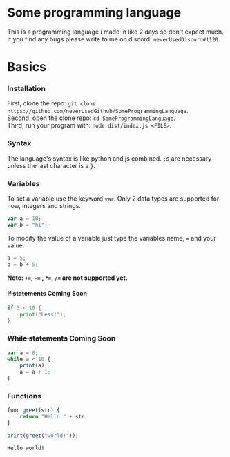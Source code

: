
# Some programming language

This is a programming language i made in like 2 days so don't expect much. If you find any bugs please write to me on discord: `neverUsedDiscord#1120`.

# Basics
### Installation
First, clone the repo: `git clone https://github.com/neverUsedGithub/SomeProgrammingLanguage`.  
Second, open the clone repo: `cd SomeProgrammingLanguage`.  
Third, run your program with: `node dist/index.js <FILE>`.  
### Syntax
The language's syntax is like python and js combined. `;`s are necessary unless the last character is a `}`.
### Variables

To set a variable  use the keyword `var`. Only 2 data types are supported for now, integers and strings.
```js
var a = 10;
var b = "hi";
```
To modify the value of a variable just type the variables name, `=` and your value.
```js
a = 5;
b = b + 5;
```
**Note: `+=`, `-=` , `*=`, `/=` are not supported yet.**
#### ~~If statements~~ Coming Soon
```go
if 3 < 10 {
	print("Less!");
}
```
### ~~While statements~~ Coming Soon
```js
var a = 0;
while a < 10 {
	print(a);
	a = a + 1;
}
```
### Functions
```js
func greet(str) {
	return "Hello " + str;
}

print(greet("world!"));
```
```
Hello world!
```